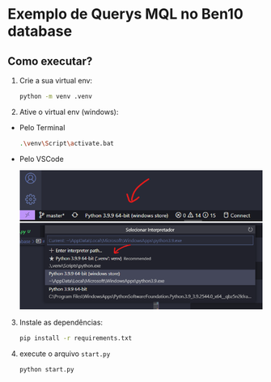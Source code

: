 # Exemplo de Querys MQL no Ben10 database

## Como executar?
1. Crie a sua virtual env:
    ```sh
    python -m venv .venv
    ```

2. Ative o virtual env (windows):

* Pelo Terminal
    ```sh
    .\venv\Script\activate.bat
    ```
* Pelo VSCode

    <img src="assets/img1.png">
    <br>
    <img src="assets/img2.png">

3. Instale as dependências:
    ```sh
    pip install -r requirements.txt
    ```
4. execute o arquivo `start.py`
    ```sh
    python start.py
    ```